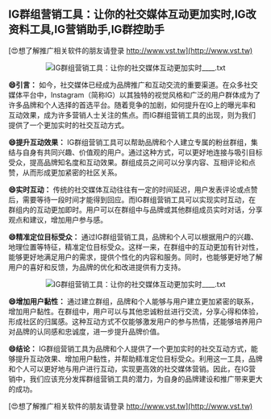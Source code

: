 ## **IG群组营销工具：让你的社交媒体互动更加实时,IG改资料工具,IG营销助手,IG群控助手**

[😍想了解推广相关软件的朋友请登录 http://www.vst.tw](http://www.vst.tw)

 <center><img src="https://vst.tw/MP4/tuiguang/png/2.png" alt="IG群组营销工具：让你的社交媒体互动更加实时____.txt"></center>

**😄引言：**
如今，社交媒体已经成为品牌推广和互动交流的重要渠道。在众多社交媒体平台中，Instagram（简称IG）以其独特的视觉风格和广泛的用户群体成为了许多品牌和个人选择的首选平台。随着竞争的加剧，如何提升在IG上的曝光率和互动效果，成为许多营销人士关注的焦点。而IG群组营销工具的出现，则为我们提供了一个更加实时的社交互动方式。

**😄提升互动效果：**
IG群组营销工具可以帮助品牌和个人建立专属的粉丝群组，集结与自身有共同兴趣、价值观的用户。通过这种方式，可以更好地连接与吸引目标受众，提高品牌知名度和互动效果。群组成员之间可以分享内容、互相评论和点赞，从而形成更加紧密的社区关系。

**😄实时互动：**
传统的社交媒体互动往往有一定的时间延迟，用户发表评论或点赞后，需要等待一段时间才能得到回应。而IG群组营销工具可以实现实时互动，在群组内的互动更加即时。用户可以在群组中与品牌或其他群组成员实时对话，分享观点和建议，增加用户参与感。

**😄精准定位目标受众：**
通过IG群组营销工具，品牌和个人可以根据用户的兴趣、地理位置等特征，精准定位目标受众。这样一来，在群组中的互动更加有针对性，能够更好地满足用户的需求，提供个性化的内容和服务。同时，也能够更好地了解用户的喜好和反馈，为品牌的优化和改进提供有力支持。

 <center><img src="https://vst.tw/MP4/tuiguang/png/8.png" alt="IG群组营销工具：让你的社交媒体互动更加实时____.txt"></center>

**😄增加用户黏性：**
通过建立群组，品牌和个人能够与用户建立更加紧密的联系，增加用户黏性。在群组中，用户可以与其他忠诚粉丝进行交流，分享心得和体验，形成社区的归属感。这种互动方式不仅能够激发用户的参与热情，还能够培养用户对品牌的认同感和忠诚度，进一步提升品牌价值。

**😄结论：**
IG群组营销工具为品牌和个人提供了一个更加实时的社交互动方式，能够提升互动效果、增加用户黏性，并帮助精准定位目标受众。利用这一工具，品牌和个人可以更好地与用户进行互动，实现更高效的社交媒体营销。因此，在IG营销中，我们应该充分发挥群组营销工具的潜力，为自身的品牌建设和推广带来更大的成功。

[😍想了解推广相关软件的朋友请登录 http://www.vst.tw](http://www.vst.tw)



